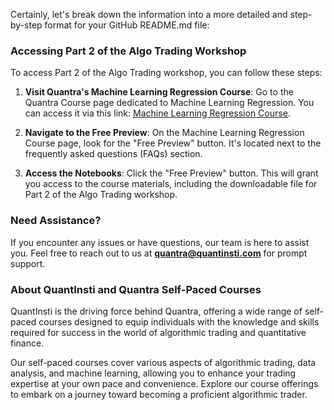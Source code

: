 Certainly, let's break down the information into a more detailed and step-by-step format for your GitHub README.md file:

### Accessing Part 2 of the Algo Trading Workshop

To access Part 2 of the Algo Trading workshop, you can follow these steps:

1. **Visit Quantra's Machine Learning Regression Course**: Go to the Quantra Course page dedicated to Machine Learning Regression. You can access it via this link: [Machine Learning Regression Course](https://quantra.quantinsti.com/course/trading-with-machine-learning-regression).

2. **Navigate to the Free Preview**: On the Machine Learning Regression Course page, look for the "Free Preview" button. It's located next to the frequently asked questions (FAQs) section.

3. **Access the Notebooks**: Click the "Free Preview" button. This will grant you access to the course materials, including the downloadable file for Part 2 of the Algo Trading workshop.

### Need Assistance?

If you encounter any issues or have questions, our team is here to assist you. Feel free to reach out to us at **quantra@quantinsti.com** for prompt support.

### About QuantInsti and Quantra Self-Paced Courses

QuantInsti is the driving force behind Quantra, offering a wide range of self-paced courses designed to equip individuals with the knowledge and skills required for success in the world of algorithmic trading and quantitative finance.

Our self-paced courses cover various aspects of algorithmic trading, data analysis, and machine learning, allowing you to enhance your trading expertise at your own pace and convenience. Explore our course offerings to embark on a journey toward becoming a proficient algorithmic trader.
